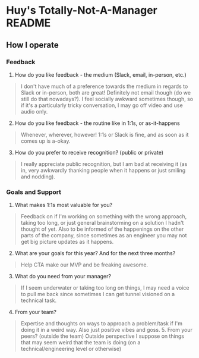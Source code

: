 # Huy's Totally-Not-A-Manager README

## How I operate

### Feedback

1. How do you like feedback - the medium (Slack, email, in-person, etc.)
> I don't have much of a preference towards the medium in regards to Slack or in-person, both are great! Definitely not email though (do we still do that nowadays?). I feel socially awkward sometimes though, so if it's a particularly tricky conversation, I may go off video and use audio only.
2. How do you like feedback - the routine like in 1:1s, or as-it-happens
> Whenever, wherever, however! 1:1s or Slack is fine, and as soon as it comes up is a-okay.
3. How do you prefer to receive recognition? (public or private)
> I really appreciate public recognition, but I am bad at receiving it (as in, very awkwardly thanking people when it happens or just smiling and nodding). 

### Goals and Support

1. What makes 1:1s most valuable for you?
> Feedback on if I'm working on something with the wrong approach, taking too long, or just general brainstorming on a solution I hadn't thought of yet. Also to be informed of the happenings on the other parts of the company, since sometimes as an engineer you may not get big picture updates as it happens.
2. What are your goals for this year? And for the next three months?
> Help CTA make our MVP and be freaking awesome.
3. What do you need from your manager?
> If I seem underwater or taking too long on things, I may need a voice to pull me back since sometimes I can get tunnel visioned on a technical task.
4. From your team?
> Expertise and thoughts on ways to approach a problem/task if I'm doing it in a weird way. Also just positive vibes and goss.
>5. From your peers? (outside the team)
> Outside perspective I suppose on things that may seem weird that the team is doing (on a technical/engineering level or otherwise)
